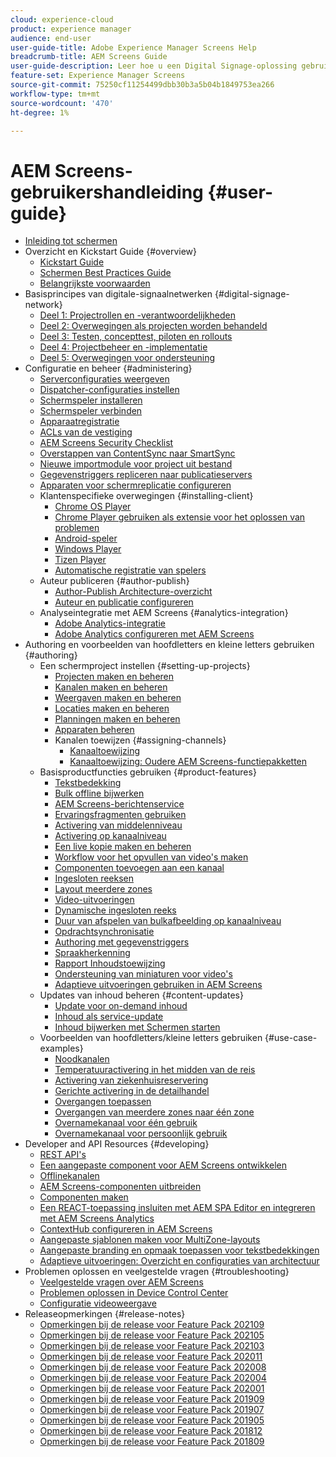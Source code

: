 ```yaml
---
cloud: experience-cloud
product: experience manager
audience: end-user
user-guide-title: Adobe Experience Manager Screens Help
breadcrumb-title: AEM Screens Guide
user-guide-description: Leer hoe u een Digital Signage-oplossing gebruikt waarmee u dynamische en interactieve digitale ervaringen en interacties kunt publiceren.
feature-set: Experience Manager Screens
source-git-commit: 75250cf11254499dbb30b3a5b04b1849753ea266
workflow-type: tm+mt
source-wordcount: '470'
ht-degree: 1%

---
```



# AEM Screens-gebruikershandleiding {#user-guide}

+ [Inleiding tot schermen](aem-screens-introduction.md)
+ Overzicht en Kickstart Guide {#overview}
   + [Kickstart Guide](kickstart-for-aem-screens.md)
   + [Schermen Best Practices Guide](https://docs.adobe.com/content/help/en/experience-manager-screens/using/about-guide.html)
   + [Belangrijkste voorwaarden](screens-glossary.md)
+ Basisprincipes van digitale-signaalnetwerken {#digital-signage-network}
   + [Deel 1: Projectrollen en -verantwoordelijkheden](project-roles-responsibilities.md)
   + [Deel 2: Overwegingen als projecten worden behandeld](project-considerations.md)
   + [Deel 3: Testen, concepttest, piloten en rollouts](testing-pocs-pilots-rollouts.md)
   + [Deel 4: Projectbeheer en -implementatie](project-management-and-deployment.md)
   + [Deel 5: Overwegingen voor ondersteuning](support-considerations.md)
+ Configuratie en beheer {#administering}
   + [Serverconfiguraties weergeven](configuring-screens-introduction.md)
   + [Dispatcher-configuraties instellen](dispatcher-configurations-aem-screens.md)
   + [Schermspeler installeren](installing-screens-player.md)
   + [Schermspeler verbinden](working-with-screens-player.md)
   + [Apparaatregistratie](device-registration.md)
   + [ACLs van de vestiging](setting-up-acls.md)
   + [AEM Screens Security Checklist](security-checklist.md)
   + [Overstappen van ContentSync naar SmartSync](smartsync.md)
   + [Nieuwe importmodule voor project uit bestand](project-importer.md)
   + [Gegevenstriggers repliceren naar publicatieservers](replicating-data-triggers.md)
   + [Apparaten voor schermreplicatie configureren](configure-screens-replication.md)
   + Klantenspecifieke overwegingen {#installing-client}
      + [Chrome OS Player](implementing-chrome-os-player.md)
      + [Chrome Player gebruiken als extensie voor het oplossen van problemen](using-chrome-player-as-an-extension.md)
      + [Android-speler](implementing-android-player.md)
      + [Windows Player](implementing-windows-player.md)
      + [Tizen Player](tizen-player.md)
      + [Automatische registratie van spelers](auto-registration-players.md)
   + Auteur publiceren {#author-publish}
      + [Author-Publish Architecture-overzicht](author-publish-architecture-overview.md)
      + [Auteur en publicatie configureren](author-and-publish.md)
   + Analyseintegratie met AEM Screens {#analytics-integration}
      + [Adobe Analytics-integratie](adobe-analytics-integration-aem-screens.md)
      + [Adobe Analytics configureren met AEM Screens](configuring-adobe-analytics-aem-screens.md)
+ Authoring en voorbeelden van hoofdletters en kleine letters gebruiken {#authoring}
   + Een schermproject instellen {#setting-up-projects}
      + [Projecten maken en beheren](creating-a-screens-project.md)
      + [Kanalen maken en beheren](managing-channels.md)
      + [Weergaven maken en beheren](managing-displays.md)
      + [Locaties maken en beheren](managing-locations.md)
      + [Planningen maken en beheren](managing-schedules.md)
      + [Apparaten beheren](managing-devices.md)
      + Kanalen toewijzen {#assigning-channels}
         + [Kanaaltoewijzing](channel-assignment-latest-fp.md)
         + [Kanaaltoewijzing: Oudere AEM Screens-functiepakketten](channel-assignment.md)
   + Basisproductfuncties gebruiken {#product-features}
      + [Tekstbedekking](text-overlay.md)
      + [Bulk offline bijwerken](bulk-offline-update.md)
      + [AEM Screens-berichtenservice](screens-notifications-service.md)
      + [Ervaringsfragmenten gebruiken](experience-fragments-in-screens.md)
      + [Activering van middelenniveau](asset-level-scheduling.md)
      + [Activering op kanaalniveau](channel-level-activation.md)
      + [Een live kopie maken en beheren](managing-livecopy.md)
      + [Workflow voor het opvullen van video&#39;s maken](creating-a-video-padding-workflow.md)
      + [Componenten toevoegen aan een kanaal](adding-components-to-a-channel.md)
      + [Ingesloten reeksen](embedded-sequences.md)
      + [Layout meerdere zones](multi-zone-layout-aem-screens.md)
      + [Video-uitvoeringen](generating-renditions.md)
      + [Dynamische ingesloten reeks](dynamic-embedded-sequences.md)
      + [Duur van afspelen van bulkafbeelding op kanaalniveau](channel-level-image-playback.md)
      + [Opdrachtsynchronisatie](using-command-sync.md)
      + [Authoring met gegevenstriggers](authoring-data-triggers.md)
      + [Spraakherkenning](voice-recognition.md)
      + [Rapport Inhoudstoewijzing](content-assignment-report.md)
      + [Ondersteuning van miniaturen voor video&#39;s](thumbnail-support.md)
      + [Adaptieve uitvoeringen gebruiken in AEM Screens](using-adaptive-renditions.md)
   + Updates van inhoud beheren {#content-updates}
      + [Update voor on-demand inhoud](on-demand-content.md)
      + [Inhoud als service-update](content-update-as-a-service.md)
      + [Inhoud bijwerken met Schermen starten](launches.md)
   + Voorbeelden van hoofdletters/kleine letters gebruiken {#use-case-examples}
      + [Noodkanalen](emergency-channel.md)
      + [Temperatuuractivering in het midden van de reis](local-temperature-activation.md)
      + [Activering van ziekenhuisreservering](hospitality-reservation-activation.md)
      + [Gerichte activering in de detailhandel](retail-inventory-activation.md)
      + [Overgangen toepassen](applying-transitions.md)
      + [Overgangen van meerdere zones naar één zone](multizone-to-singlezone.md)
      + [Overnamekanaal voor één gebruik](single-use-takeover-channel.md)
      + [Overnamekanaal voor persoonlijk gebruik](perpetual-takeover-channel.md)
+ Developer and API Resources {#developing}
   + [REST API&#39;s](rest-api.md)
   + [Een aangepaste component voor AEM Screens ontwikkelen](developing-custom-component-tutorial-develop.md)
   + [Offlinekanalen](offline-channels.md)
   + [AEM Screens-componenten uitbreiden](extending-component-tutorial-develop.md)
   + [Componenten maken](creating-components.md)
   + [Een REACT-toepassing insluiten met AEM SPA Editor en integreren met AEM Screens Analytics](embedding-react-app.md)
   + [ContextHub configureren in AEM Screens](configuring-context-hub.md)
   + [Aangepaste sjablonen maken voor MultiZone-layouts](creating-custom-templates-multizone-layouts.md)
   + [Aangepaste branding en opmaak toepassen voor tekstbedekkingen](custom-branding-text-overlays.md)
   + [Adaptieve uitvoeringen: Overzicht en configuraties van architectuur](/help/user-guide/adaptive-renditions.md)
+ Problemen oplossen en veelgestelde vragen {#troubleshooting}
   + [Veelgestelde vragen over AEM Screens](aem-screens-faqs.md)
   + [Problemen oplossen in Device Control Center](monitoring-screens.md)
   + [Configuratie videoweergave](troubleshoot-videos.md)
+ Releaseopmerkingen {#release-notes}
   + [Opmerkingen bij de release voor Feature Pack 202109](release-notes-fp-202109.md)
   + [Opmerkingen bij de release voor Feature Pack 202105](release-notes-fp-202105.md)
   + [Opmerkingen bij de release voor Feature Pack 202103](release-notes-fp-202103.md)
   + [Opmerkingen bij de release voor Feature Pack 202011](release-notes-fp-202011.md)
   + [Opmerkingen bij de release voor Feature Pack 202008](release-notes-fp-202008.md)
   + [Opmerkingen bij de release voor Feature Pack 202004](release-notes-fp-202004.md)
   + [Opmerkingen bij de release voor Feature Pack 202001](release-notes-fp-202001.md)
   + [Opmerkingen bij de release voor Feature Pack 201909](release-notes-fp-201909.md)
   + [Opmerkingen bij de release voor Feature Pack 201907](release-notes-fp-201907.md)
   + [Opmerkingen bij de release voor Feature Pack 201905](screens-release-notes-fp-201905.md)
   + [Opmerkingen bij de release voor Feature Pack 201812](release-notes-fp-201812.md)
   + [Opmerkingen bij de release voor Feature Pack 201809](screens-release-notes.md)
